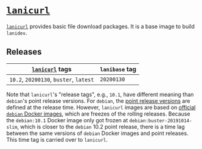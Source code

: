 # [`lanicurl`][1]

[`lanicurl`][1] provides basic file download packages.
It is a base image to build `lanidev`.

## Releases

[`lanicurl`][1] tags | `lanibase` tag
--- | ---
`10.2`, `20200130`, `buster`, `latest` | `20200130`

Note that `lanicurl`'s "release tags", e.g., `10.1`, have different
meaning than `debian`'s point release versions.
For `debian`, the
[point release versions](https://wiki.debian.org/DebianReleases/PointReleases)
are defined at the release time.
However, `lanicurl` images are based on
[official `debian` Docker images](https://hub.docker.com/_/debian),
which are freezes of the rolling releases.
Because the `debian:10.1` Docker image only got frozen at
`debian:buster-20191014-slim`, which is closer to the `debian` 10.2
point release, there is a time lag between the same versions of
`debian` Docker images and point releases.
This time tag is carried over to `lanicurl`.

[1]: https://hub.docker.com/repository/docker/l6acon/lanicurl
